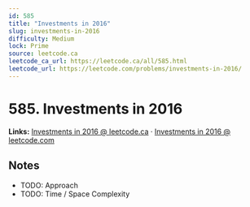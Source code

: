 ```yaml
--- 
id: 585
title: "Investments in 2016"
slug: investments-in-2016
difficulty: Medium
lock: Prime
source: leetcode.ca
leetcode_ca_url: https://leetcode.ca/all/585.html
leetcode_url: https://leetcode.com/problems/investments-in-2016/
---
```


# 585. Investments in 2016

**Links:** [Investments in 2016 @ leetcode.ca](https://leetcode.ca/all/585.html) · [Investments in 2016 @ leetcode.com](https://leetcode.com/problems/investments-in-2016/)

## Notes
- TODO: Approach
- TODO: Time / Space Complexity

